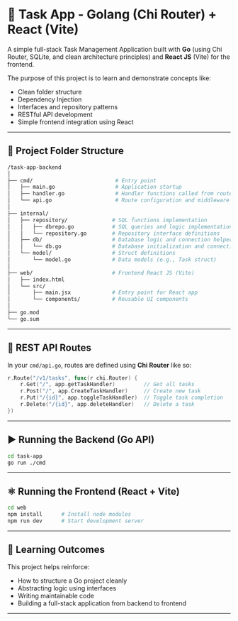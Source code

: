 
# 📝 Task App - Golang (Chi Router) + React (Vite)

A simple full-stack Task Management Application built with **Go** (using Chi Router, SQLite, and clean architecture principles) and **React JS** (Vite) for the frontend.

The purpose of this project is to learn and demonstrate concepts like:
- Clean folder structure
- Dependency Injection
- Interfaces and repository patterns
- RESTful API development
- Simple frontend integration using React

---

## 📂 Project Folder Structure

```bash
/task-app-backend
│
├── cmd/                          # Entry point
│   ├── main.go                   # Application startup
│   ├── handler.go                # Handler functions called from route configuration
│   └── api.go                    # Route configuration and middleware setup
│
├── internal/
│   ├── repository/              # SQL functions implementation
│   │   ├── dbrepo.go            # SQL queries and logic implementation
│   │   └── repository.go        # Repository interface definitions
│   ├── db/                      # Database logic and connection helpers
│   │   └── db.go                # Database initialization and connection setup
│   └── model/                   # Struct definitions
│       └── model.go             # Data models (e.g., Task struct)
│
├── web/                         # Frontend React JS (Vite)
│   ├── index.html
│   └── src/
│       ├── main.jsx             # Entry point for React app
│       └── components/          # Reusable UI components
│
├── go.mod
└── go.sum
```

---

## 📌 REST API Routes

In your `cmd/api.go`, routes are defined using **Chi Router** like so:

```go
r.Route("/v1/tasks", func(r chi.Router) {
    r.Get("/", app.getTaskHandler)         // Get all tasks
    r.Post("/", app.CreateTaskHandler)     // Create new task
    r.Put("/{id}", app.toggleTaskHandler)  // Toggle task completion
    r.Delete("/{id}", app.deleteHandler)   // Delete a task
})
```

---

## ▶️ Running the Backend (Go API)

```bash
cd task-app
go run ./cmd
```

---

## ⚛️ Running the Frontend (React + Vite)

```bash
cd web
npm install      # Install node modules
npm run dev      # Start development server
```

---

## 📖 Learning Outcomes

This project helps reinforce:
- How to structure a Go project cleanly
- Abstracting logic using interfaces
- Writing maintainable code
- Building a full-stack application from backend to frontend

---
